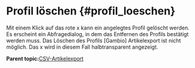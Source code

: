 # Profil löschen {#profil_loeschen}

Mit einem Klick auf das rote x kann ein angelegtes Profil gelöscht werden. Es erscheint ein Abfragedialog, in dem das Entfernen des Profils bestätigt werden muss. Das Löschen des Profils \[Gambio\] Artikelexport ist nicht möglich. Das x wird in diesem Fall halbtransparent angezeigt.

**Parent topic:**[CSV-Artikelexport](8_8_1a_CSV_Artikel_Export.md)


